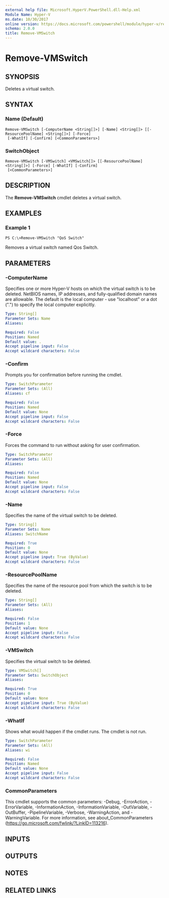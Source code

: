 ```yaml
---
external help file: Microsoft.HyperV.PowerShell.dll-Help.xml
Module Name: Hyper-V
ms.date: 10/30/2017
online version: https://docs.microsoft.com/powershell/module/hyper-v/remove-vmswitch?view=windowsserver2012r2-ps&wt.mc_id=ps-gethelp
schema: 2.0.0
title: Remove-VMSwitch
---
```


# Remove-VMSwitch

## SYNOPSIS
Deletes a virtual switch.

## SYNTAX

### Name (Default)
```
Remove-VMSwitch [-ComputerName <String[]>] [-Name] <String[]> [[-ResourcePoolName] <String[]>] [-Force]
 [-WhatIf] [-Confirm] [<CommonParameters>]
```

### SwitchObject
```
Remove-VMSwitch [-VMSwitch] <VMSwitch[]> [[-ResourcePoolName] <String[]>] [-Force] [-WhatIf] [-Confirm]
 [<CommonParameters>]
```

## DESCRIPTION
The **Remove-VMSwitch** cmdlet deletes a virtual switch.

## EXAMPLES

### Example 1
```
PS C:\>Remove-VMSwitch "QoS Switch"
```

Removes a virtual switch named Qos Switch.

## PARAMETERS

### -ComputerName
Specifies one or more Hyper-V hosts on which the virtual switch is to be deleted.
NetBIOS names, IP addresses, and fully-qualified domain names are allowable.
The default is the local computer - use "localhost" or a dot (".") to specify the local computer explicitly.

```yaml
Type: String[]
Parameter Sets: Name
Aliases: 

Required: False
Position: Named
Default value: .
Accept pipeline input: False
Accept wildcard characters: False
```

### -Confirm
Prompts you for confirmation before running the cmdlet.

```yaml
Type: SwitchParameter
Parameter Sets: (All)
Aliases: cf

Required: False
Position: Named
Default value: None
Accept pipeline input: False
Accept wildcard characters: False
```

### -Force
Forces the command to run without asking for user confirmation.

```yaml
Type: SwitchParameter
Parameter Sets: (All)
Aliases: 

Required: False
Position: Named
Default value: None
Accept pipeline input: False
Accept wildcard characters: False
```

### -Name
Specifies the name of the virtual switch to be deleted.

```yaml
Type: String[]
Parameter Sets: Name
Aliases: SwitchName

Required: True
Position: 0
Default value: None
Accept pipeline input: True (ByValue)
Accept wildcard characters: False
```

### -ResourcePoolName
Specifies the name of the resource pool from which the switch is to be deleted.

```yaml
Type: String[]
Parameter Sets: (All)
Aliases: 

Required: False
Position: 1
Default value: None
Accept pipeline input: False
Accept wildcard characters: False
```

### -VMSwitch
Specifies the virtual switch to be deleted.

```yaml
Type: VMSwitch[]
Parameter Sets: SwitchObject
Aliases: 

Required: True
Position: 0
Default value: None
Accept pipeline input: True (ByValue)
Accept wildcard characters: False
```

### -WhatIf
Shows what would happen if the cmdlet runs. The cmdlet is not run.

```yaml
Type: SwitchParameter
Parameter Sets: (All)
Aliases: wi

Required: False
Position: Named
Default value: None
Accept pipeline input: False
Accept wildcard characters: False
```

### CommonParameters
This cmdlet supports the common parameters: -Debug, -ErrorAction, -ErrorVariable, -InformationAction, -InformationVariable, -OutVariable, -OutBuffer, -PipelineVariable, -Verbose, -WarningAction, and -WarningVariable. For more information, see about_CommonParameters (https://go.microsoft.com/fwlink/?LinkID=113216).

## INPUTS

## OUTPUTS

## NOTES

## RELATED LINKS

